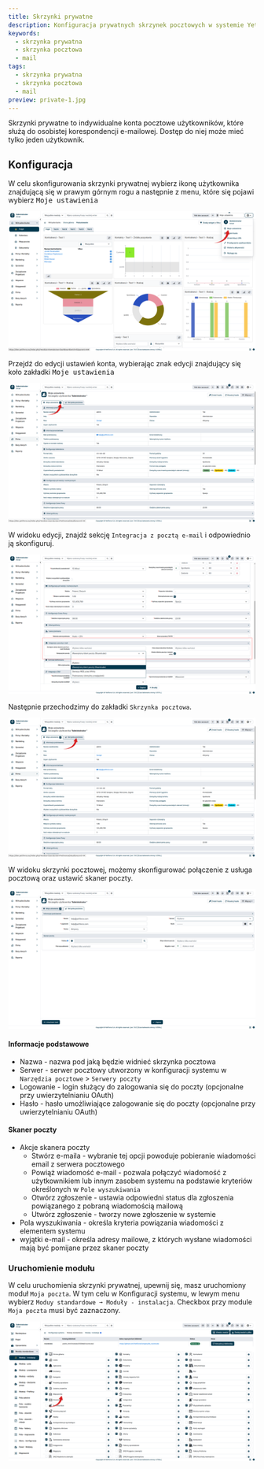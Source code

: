 ```yaml
---
title: Skrzynki prywatne
description: Konfiguracja prywatnych skrzynek pocztowych w systemie YetiForce
keywords:
  - skrzynka prywatna
  - skrzynka pocztowa
  - mail
tags:
  - skrzynka prywatna
  - skrzynka pocztowa
  - mail
preview: private-1.jpg
---
```


Skrzynki prywatne to indywidualne konta pocztowe użytkowników, które służą do osobistej korespondencji e-mailowej.
Dostęp do niej może mieć tylko jeden użytkownik.

## Konfiguracja

W celu skonfigurowania skrzynki prywatnej wybierz ikonę użytkownika znajdującą się w prawym górnym rogu a następnie z menu, które się pojawi wybierz <kbd>Moje ustawienia</kbd>

![private-1](private-1.jpg)

Przejdź do edycji ustawień konta, wybierając znak edycji znajdujący się koło zakładki <kbd>Moje ustawienia</kbd>

![private-2](private-2.jpg)

W widoku edycji, znajdź sekcję `Integracja z pocztą e-mail` i odpowiednio ją skonfiguruj.

![private-3](private-3.jpg)

Następnie przechodzimy do zakładki `Skrzynka pocztowa`.

![private-4](private-4.jpg)

W widoku skrzynki pocztowej, możemy skonfigurować połączenie z usługa pocztową oraz ustawić skaner poczty.

![private-5](private-5.jpg)

#### Informacje podstawowe

- Nazwa - nazwa pod jaką będzie widnieć skrzynka pocztowa
- Serwer - serwer pocztowy utworzony w konfiguracji systemu w `Narzędzia pocztowe` > `Serwery poczty`
- Logowanie - login służący do zalogowania się do poczty (opcjonalne przy uwierzytelnianiu OAuth)
- Hasło - hasło umożliwiające zalogowanie się do poczty (opcjonalne przy uwierzytelnianiu OAuth)

#### Skaner poczty

- Akcje skanera poczty
  - Stwórz e-maila - wybranie tej opcji powoduje pobieranie wiadomości email z serwera pocztowego
  - Powiąż wiadomość e-mail - pozwala połączyć wiadomość z użytkownikiem lub innym zasobem systemu na podstawie kryteriów określonych w `Pole wyszukiwania`
  - Otwórz zgłoszenie - ustawia odpowiedni status dla zgłoszenia powiązanego z pobraną wiadomością mailową
  - Utwórz zgłoszenie - tworzy nowe zgłoszenie w systemie
- Pola wyszukiwania - określa kryteria powiązania wiadomości z elementem systemu
- wyjątki e-mail - określa adresy mailowe, z których wysłane wiadomości mają być pomijane przez skaner poczty

### Uruchomienie modułu

W celu uruchomienia skrzynki prywatnej, upewnij się, masz uruchomiony moduł `Moja poczta`. W tym celu w Konfiguracji systemu, w lewym menu wybierz `Moduy standardowe ➞ Moduły - instalacja`. Checkbox przy module `Moja poczta` musi być zaznaczony.

![private-6](private-6.jpg)
